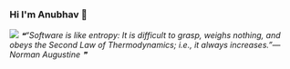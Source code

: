### Hi I'm Anubhav 👋

<!--
**Mittra19/Mittra19** is a ✨ _special_ ✨ repository because its `README.md` (this file) appears on your GitHub profile.

Here are some ideas to get you started:

- 🔭 I’m currently working on ...
- 🌱 I’m currently learning ...
- 👯 I’m looking to collaborate on ...
- 🤔 I’m looking for help with ...
- 💬 Ask me about ...
- 📫 How to reach me: ...
- 😄 Pronouns: ...
- ⚡ Fun fact: ...
-->
<img src="https://cdn.acodez.in/wp-content/uploads/2019/07/What-is-the-future-and-scope-of-web-development-career-banner.jpg"/>
<!--STARTS_HERE_QUOTE_README-->
<i>❝“Software is like entropy: It is difficult to grasp, weighs nothing, and obeys the Second Law of Thermodynamics; i.e., it always increases.”— Norman Augustine   ❞</i>
<!--ENDS_HERE_QUOTE_README-->
